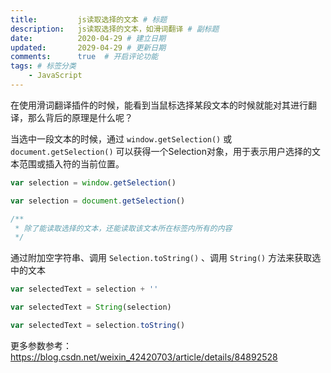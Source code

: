 ```yaml
---
title:         js读取选择的文本 # 标题
description:   js读取选择的文本，如滑词翻译 # 副标题
date:          2020-04-29 # 建立日期
updated:       2029-04-29 # 更新日期
comments:      true  # 开启评论功能
tags: # 标签分类
    - JavaScript
---
```



在使用滑词翻译插件的时候，能看到当鼠标选择某段文本的时候就能对其进行翻译，那么背后的原理是什么呢？

当选中一段文本的时候，通过 `window.getSelection()` 或 `document.getSelection()` 可以获得一个Selection对象，用于表示用户选择的文本范围或插入符的当前位置。

```js
var selection = window.getSelection() 

var selection = document.getSelection() 

/**
 * 除了能读取选择的文本，还能读取该文本所在标签内所有的内容
 */
```

通过附加空字符串、调用 `Selection.toString()` 、调用 `String()` 方法来获取选中的文本
```js
var selectedText = selection + ''

var selectedText = String(selection)

var selectedText = selection.toString()
```

更多参数参考：https://blog.csdn.net/weixin_42420703/article/details/84892528